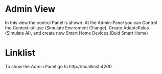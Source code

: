 # Admin View 
In this view the control Panel is shown. At the Admin-Panel you can Control the Context-of-use (Simulate Enviroment Change), Create AdapteRules (Simulate AI), and create new Smart Home Devices (Buid Smart Home) 

# Linklist 
To show the Admin Panel go to http://localhost:4200